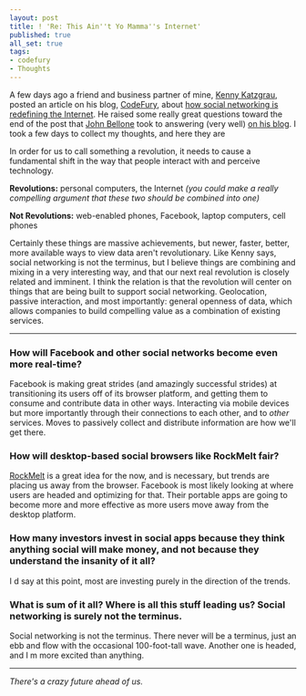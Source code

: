 ```yaml
---
layout: post
title: ! 'Re: This Ain''t Yo Mamma''s Internet'
published: true
all_set: true
tags:
- codefury
- Thoughts
---
```


A few days ago a friend and business partner of mine, <a href="http://twitter.com/_kennyk_">Kenny Katzgrau</a>, posted an article on his blog, <a href="http://codefury.net/">CodeFury</a>, about <a href="http://codefury.net/2010/11/social-networking-mang-its-like-the-internet-all-over-again/">how social networking is redefining the Internet</a>. He raised some really great questions toward the end of the post that <a href="http://twitter.com/johnbellone">John Bellone</a> took to answering (very well) <a href="http://thoughtlessbanter.com/2010/11/12/this-aint-yo-mammas-internet/">on his blog</a>. I took a few days to collect my thoughts, and here they are

In order for us to call something a revolution, it needs to cause a fundamental shift in the way that people interact with and perceive technology.

<strong>Revolutions:</strong> personal computers, the Internet <em>(you could make a really compelling argument that these two should be combined into one)</em>

<strong>Not Revolutions:</strong> web-enabled phones, Facebook, laptop computers, cell phones

Certainly these things are massive achievements, but newer, faster, better, more available ways to view data aren't revolutionary. Like Kenny says, social networking is not the terminus, but I believe things are combining and mixing in a very interesting way, and that our next real revolution is closely related and imminent. I think the relation is that the revolution will center on things that are being built to support social networking. Geolocation, passive interaction, and most importantly: general openness of data, which allows companies to build compelling value as a combination of existing services.

---

### How will Facebook and other social networks become even more real-time?

Facebook is making great strides (and amazingly successful strides) at transitioning its users off of its browser platform, and getting them to consume and contribute data in other ways. Interacting via mobile devices   but more importantly   through their connections to each other, and to <em>other</em> services. Moves to passively collect and distribute information are how we'll get there.

### How will desktop-based social browsers like RockMelt fair?
<a href="http://www.rockmelt.com/">RockMelt</a> is a great idea for the now, and is necessary, but trends are placing us away from the browser. Facebook is most likely looking at where users are headed and optimizing for that. Their portable apps are going to become more and more effective as more users move away from the desktop platform.

### How many investors invest in social apps because they think anything social will make money, and not because they understand the insanity of it all?
I d say at this point, most are investing purely in the direction of the trends.

### What is sum of it all? Where is all this stuff leading us? Social networking is surely not the terminus.
Social networking is not the terminus. There never will be a terminus, just an ebb and flow with the occasional 100-foot-tall wave. Another one is headed, and I m more excited than anything.

---

<em>There's a crazy future ahead of us.</em>
